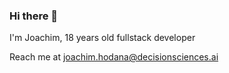 ### Hi there 👋

I'm Joachim, 18 years old fullstack developer

Reach me at joachim.hodana@decisionsciences.ai
